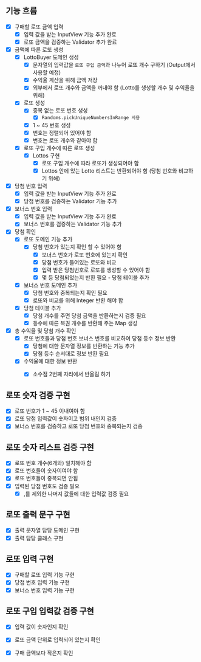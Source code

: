 ## 기능 흐름

- [x] 구매할 로또 금액 입력
    - [x] 입력 값을 받는 InputView 기능 추가 완료
    - [x] 로또 금액을 검증하는 Validator 추가 완료

- [x] 금액에 따른 로또 생성
    - [x] LottoBuyer 도메인 생성
        - [x] 문자열의 입력값을 `로또 구입 금액`과 나누어 로또 개수 구하기 (Output에서 사용할 예정)
        - [x] 수익율 계산을 위해 금액 저장
        - [x] 외부에서 로또 개수와 금액을 꺼내야 함 (Lotto를 생성할 개수 및 수익율을 위해)

    - [x] 로또 생성
        - [x] 중복 없는 로또 번호 생성 
            - [x] `Randoms.pickUniqueNumbersInRange 사용`
        - [x] 1 ~ 45 번호 생성
        - [x] 번호는 정렬되어 있어야 함
        - [x] 번호는 로또 개수와 같아야 함

    - [x] 로또 구입 개수에 따른 로또 생성
        - [x] Lottos 구현
            - [x] 로또 구입 개수에 따라 로또가 생성되어야 함
            - [x] Lottos 안에 있는 Lotto 리스트는 반환되어야 함 (당첨 번호와 비교하기 위해)

- [x] 당첨 번호 입력
    - [x] 입력 값을 받는 InputView 기능 추가 완료
    - [x] 당첨 번호를 검증하는 Validator 기능 추가

- [x] 보너스 번호 입력
    - [x] 입력 값을 받는 InputView 기능 추가 완료
    - [x] 보너스 번호를 검증하는 Validator 기능 추가 

- [x] 당첨 확인
    - [x] 로또 도메인 기능 추가
        - [x] 당첨 번호가 있는지 확인 할 수 있어야 함
            - [x] 보너스 번호가 로또 번호에 있는지 확인
            - [x] 당첨 번호가 들어있는 로또와 비교
            - [x] 입력 받은 당첨번호로 로또를 생성할 수 있어야 함
            - [x] 몇 등 당첨되었는지 반환 필요 - 당첨 테이블 추가
    - [x] 보너스 번호 도메인 추가
        - [x] 당첨 번호와 중복되는지 확인 필요
        - [x] 로또와 비교를 위해 Integer 반환 해야 함
    - [x] 당첨 테이블 추가
        - [x] 당첨 개수를 주면 당첨 금액을 반환하는지 검증 필요
        - [x] 등수에 따른 복권 개수를 반환해 주는 Map 생성

- [x] 총 수익율 및 당첨 개수 확인
    - [x] 로또 번호들과 당첨 번호 보너스 번호를 비교하여 당첨 등수 정보 반환
        - [x] 당첨에 대한 문자열 정보를 반환하는 기능 추가
        - [x] 당첨 등수 순서대로 정보 반환 필요
    - [x] 수익율에 대한 정보 반환
        - [x] 소수점 2번째 자리에서 반올림 하기


## 로또 숫자 검증 구현

- [x] 로또 번호가 1 ~ 45 이내여야 함
- [x] 로또 당첨 입력값이 숫자이고 범위 내인지 검증
- [x] 보너스 번호를 검증하고 로또 당첨 번호와 중복되는지 검증 

## 로또 숫자 리스트 검증 구현

- [x] 로또 번호 개수(6개와) 일치해야 함
- [x] 로또 번호들이 숫자이여야 함
- [x] 로또 번호들이 중복되면 안됨
- [x] 입력된 당첨 번호도 검증 필요
    - [x] ,를 제외한 나머지 값들에 대한 입력값 검증 필요

## 로또 출력 문구 구현

- [x] 출력 문자열 담당 도메인 구현
- [x] 출력 담당 클래스 구현

## 로또 입력 구현

- [x] 구매할 로또 입력 기능 구현
- [x] 당첨 번호 입력 기능 구현
- [x] 보너스 번호 입력 기능 구현

## 로또 구입 입력값 검증 구현

- [x] 입력 값이 숫자인지 확인
- [x] 로또 금액 단위로 입력되어 있는지 확인
- [x] 구매 금액보다 작은지 확인









